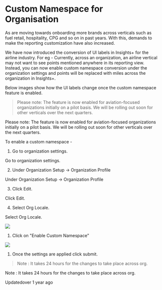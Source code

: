 # Custom Namespace for Organisation

As are moving towards onboarding more brands across verticals such as fuel retail, hospitality, CPG and so on in past years. With this, demands to make the reporting customization have also increased.

We have now introduced the conversion of UI labels in Insights+ for the airline industry. For eg - Currently, across an organization, an airline vertical may not want to see points mentioned anywhere in its reporting view. Instead, you can now enable custom namespace conversion under the organization settings and points will be replaced with miles across the organization in Insights+.

Below images show how the UI labels change once the custom namespace feature is enabled.

> Please note: The feature is now enabled for aviation-focused organizations initially on a pilot basis. We will be rolling out soon for other verticals over the next quarters.

Please note: The feature is now enabled for aviation-focused organizations initially on a pilot basis. We will be rolling out soon for other verticals over the next quarters.

To enable a custom namespace -

1. Go to organization settings.

Go to organization settings.

2. Under Organization Setup -> Organization Profile

Under Organization Setup -> Organization Profile

3. Click Edit.

Click Edit.

4. Select Org Locale.

Select Org Locale.

![](https://files.readme.io/f39f937-image.png)

1. Click on "Enable Custom Namespace"

![](https://files.readme.io/8b7fa6b-image.png)

1. Once the settings are applied click submit.

> Note : It takes 24 hours for the changes to take place across org.

Note : It takes 24 hours for the changes to take place across org.

Updatedover 1 year ago